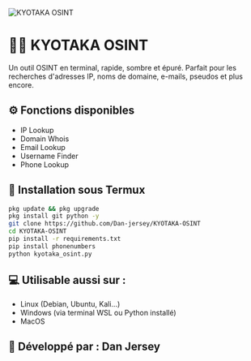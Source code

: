 ![KYOTAKA OSINT](https://files.catbox.moe/6w6wjw.jpg)

# 🕵️‍♂️ KYOTAKA OSINT

Un outil OSINT en terminal, rapide, sombre et épuré. Parfait pour les recherches d'adresses IP, noms de domaine, e-mails, pseudos et plus encore.

## ⚙️ Fonctions disponibles
- IP Lookup
- Domain Whois
- Email Lookup
- Username Finder
- Phone Lookup

## 📲 Installation sous Termux

```bash
pkg update && pkg upgrade
pkg install git python -y
git clone https://github.com/Dan-jersey/KYOTAKA-OSINT
cd KYOTAKA-OSINT
pip install -r requirements.txt
pip install phonenumbers
python kyotaka_osint.py
```

## 💻 Utilisable aussi sur :
- Linux (Debian, Ubuntu, Kali...)
- Windows (via terminal WSL ou Python installé)
- MacOS

## 🧠 Développé par : Dan Jersey